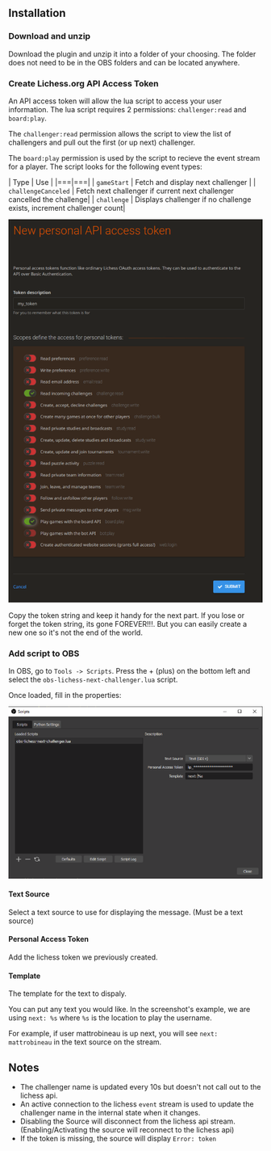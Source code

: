 ## Installation

### Download and unzip
Download the plugin and unzip it into a folder of your choosing. The folder does not need to be in the OBS folders and can be located anywhere.

### Create Lichess.org API Access Token
An API access token will allow the lua script to access your user information.
The lua script requires 2 permissions: `challenger:read` and `board:play`.

The `challenger:read` permission allows the script to view the list of challengers and pull out the first (or up next) challenger.

The `board:play` permission is used by the script to recieve the event stream for a player. The script looks for the following event types:

| Type | Use |
|===|===|
| `gameStart` | Fetch and display next challenger |
| `challengeCanceled` | Fetch next challenger if current next challenger cancelled the challenge|
| `challenge` | Displays challenger if no challenge exists, increment challenger count|

![token permissions screen](https://github.com/mattrobineau/obs-lichess-next-challenger/blob/main/screenshots/token_creation.png)

Copy the token string and keep it handy for the next part. If you lose or forget the token string, its gone FOREVER!!!. But you can easily create a new one so it's not the end of the world.

### Add script to OBS

In OBS, go to `Tools -> Scripts`. Press the + (plus) on the bottom left and select the `obs-lichess-next-challenger.lua` script.

Once loaded, fill in the properties:

![OBS properties screen](https://github.com/mattrobineau/obs-lichess-next-challenger/blob/main/screenshots/obs_setup.png)

#### Text Source
Select a text source to use for displaying the message. (Must be a text source)

#### Personal Access Token
Add the lichess token we previously created.

#### Template
The template for the text to dispaly.

You can put any text you would like. In the screenshot's example, we are using `next: %s` where `%s` is the location to play the username.

For example, if user mattrobineau is up next, you will see `next: mattrobineau` in the text source on the stream.

## Notes
- The challenger name is updated every 10s but doesn't not call out to the lichess api.
- An active connection to the lichess `event` stream is used to update the challenger name in the internal state when it changes.
- Disabling the Source will disconnect from the lichess api stream. (Enabling/Activating the source will reconnect to the lichess api)
- If the token is missing, the source will display `Error: token`

